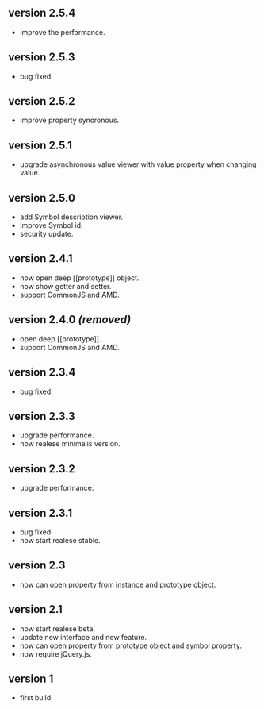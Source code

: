 ## version 2.5.4
- improve the performance.

## version 2.5.3
- bug fixed.

## version 2.5.2
- improve property syncronous.

## version 2.5.1
- upgrade asynchronous value viewer with value property when changing value.

## version 2.5.0
- add Symbol description viewer.
- improve Symbol id.
- security update.

## version 2.4.1
- now open deep [[prototype]] object.
- now show getter and setter.
- support CommonJS and AMD.

## version 2.4.0 _(removed)_
- open deep  [[prototype]].
- support CommonJS and AMD.

## version 2.3.4
- bug fixed.

## version 2.3.3
- upgrade performance.
- now realese minimalis version.

## version 2.3.2
- upgrade performance.

## version 2.3.1
- bug fixed.
- now start realese stable.

## version 2.3
- now can open property from instance and prototype object.

## version 2.1
- now start realese beta.
- update new interface and new feature.
- now can open property from prototype object and symbol property.
- now require jQuery.js.

## version 1
- first build.
